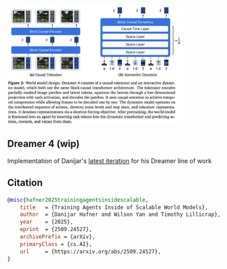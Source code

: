 <img src="./dreamer4-fig2.png" width="400px"></img>

## Dreamer 4 (wip)

Implementation of Danijar's [latest iteration](https://arxiv.org/abs/2509.24527v1) for his Dreamer line of work

## Citation

```bibtex
@misc{hafner2025trainingagentsinsidescalable,
    title   = {Training Agents Inside of Scalable World Models}, 
    author  = {Danijar Hafner and Wilson Yan and Timothy Lillicrap},
    year    = {2025},
    eprint  = {2509.24527},
    archivePrefix = {arXiv},
    primaryClass = {cs.AI},
    url     = {https://arxiv.org/abs/2509.24527}, 
}
```
